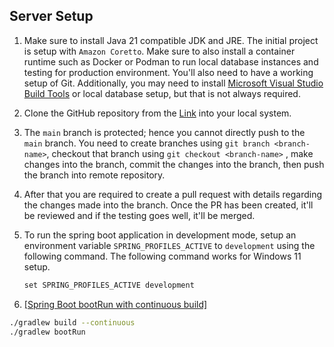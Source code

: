 ## Server Setup

1. Make sure to install Java 21 compatible JDK and JRE. The initial project is setup with `Amazon Coretto`. Make sure to also install a container runtime such as Docker or Podman to run local database instances and testing for production environment. You'll also need to have a working setup of Git. Additionally, you may need to install [Microsoft Visual Studio Build Tools](https://visualstudio.microsoft.com/downloads/?q=build+tools)  or local database setup, but that is not always required.

2. Clone the GitHub repository from the [Link](https://github.com/AdityaMayukhSom/devstream-core) into your local system. 

3. The `main` branch is protected; hence you cannot directly push to the `main` branch. You need to create branches using `git branch <branch-name>`, checkout that branch using `git checkout <branch-name>` , make changes into the branch, commit the changes into the branch, then push the branch into remote repository. 

4. After that you are required to create a pull request with details regarding the changes made into the branch. Once the PR has been created, it'll be reviewed and if the testing goes well, it'll be merged.

5. To run the spring boot application in development mode, setup an environment variable `SPRING_PROFILES_ACTIVE` to `development` using the following command. The following command works for Windows 11 setup.

   ```dockerfile
   set SPRING_PROFILES_ACTIVE development
   ```
6.  [\[Spring Boot bootRun with continuous build\]](https://stackoverflow.com/questions/52092504/spring-boot-bootrun-with-continuous-build)

```sh
./gradlew build --continuous
./gradlew bootRun
```